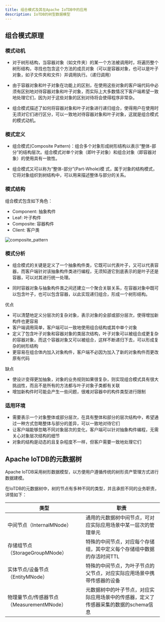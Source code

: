 ```yaml
---
title: 组合模式及其在Apache IoTDB中的应用
description: IoTDB的树型数据模型
---
```


## 组合模式原理

### 模式动机

-  对于树形结构，当容器对象（如文件夹）的某一个方法被调用时，将遍历整个树形结构，寻找也包含这个方法的成员对象（可以是容器对象，也可以是叶子对象，如子文件夹和文件）并调用执行。（递归调用）

- 由于容器对象和叶子对象在功能上的区别，在使用这些对象的客户端代码中必须有区别地对待容器对象和叶子对象，而实际上大多数情况下客户端希望一致地处理它们，因为对于这些对象的区别对待将会使得程序非常杂。
- 组合模式描述了如何将容器对象和叶子对象进行递归组合，使得用户在使用时无须对它们进行区分，可以一致地对待容器对象和叶子对象，这就是组合模式的模式动机。

### 模式定义

- 组合模式(Composite Pattern)：组合多个对象形成树形结构以表示“整体-部分”的结构层次。组合模式对单个对象（即叶子对象）和组合对象（即容器对象）的使用具有一致性。 

- 组合模式又可以称为“整体-部分”(Part-Whole)模 式，属于对象的结构模式，它将对象组织到树结构中，可以用来描述整体与部分的关系。 

### 模式结构

组合模式包含如下角色：

- Component: 抽象构件
- Leaf: 叶子构件
- Composite: 容器构件 
- Client: 客户类

![composite_pattern](/picture/composite_pattern.png)

### 模式分析

- 组合模式的关键是定义了一个抽象构件类，它既可以代表叶子，又可以代表容器，而客户端针对该抽象构件类进行编程，无须知道它到底表示的是叶子还是容器，可以对其进行统一处理。 

- 同时容器对象与抽象构件类之间还建立一个聚合关联关系，在容器对象中既可以包含叶子，也可以包含容器，以此实现递归组合，形成一个树形结构。

优点

- 可以清楚地定义分层次的复杂对象，表示对象的全部或部分层次，使得增加新构件也更容易
- 客户端调用简单，客户端可以一致地使用组合结构或其中单个对象
- 定义了包含叶子对象和容器对象的类层次结构，叶子对象可以被组合成更复杂的容器对象，而这个容器对象又可以被组合，这样不断递归下去，可以形成复杂的树形结构
- 更容易在组合体内加入对象构件，客户端不必因为加入了新的对象构件而更改原有代码

缺点

- 使设计变得更加抽象，对象的业务规则如果很复杂，则实现组合模式具有很大挑战性，而且不是所有的方法都与叶子对象子类都有关联
- 增加新构件时可能会产生一些问题，很难对容器中的构件类型进行限制

### 适用环境

- 需要表示一个对象整体或部分层次，在具有整体和部分的层次结构中，希望通过一种方式忽略整体与部分的差异，可以一致地对待它们
- 让客户端能够忽略不同对象层次的变化，客户端可以针对抽象构件编程，无需关心对象层次结构的细节
- 对象的结构是动态的且复杂程度不一样，但客户需要一致地处理它们

## Apache IoTDB的元数据树

Apache IoTDB采用树形数据模型，以方便用户遵循传统的树形资产管理方式进行数据建模。

在IoTDB的元数据树中，树的节点有多种不同的类型，并且承担不同的业务职责，详情如下：

| 类型                                      | 职责                                                         |
| ----------------------------------------- | ------------------------------------------------------------ |
| 中间节点（InternalMNode）                 | 通用的元数据树中间节点，可对应实际应用场景中某一层次的管理单元 |
| 存储组节点（StorageGroupMNode）           | 特殊的中间节点，对应每个存储组，其中定义每个存储组中数据的存活时间TTL |
| 实体节点/设备节点 （EntityMNode）         | 特殊的中间节点，为叶子节点的父节点，对应实际应用场景中携带传感器的设备 |
| 物理量节点/传感器节点（MeasurementMNode） | 元数据树中的叶子节点，对应实际应用场景中的传感器，定义了传感器采集的数据的schema信息 |
